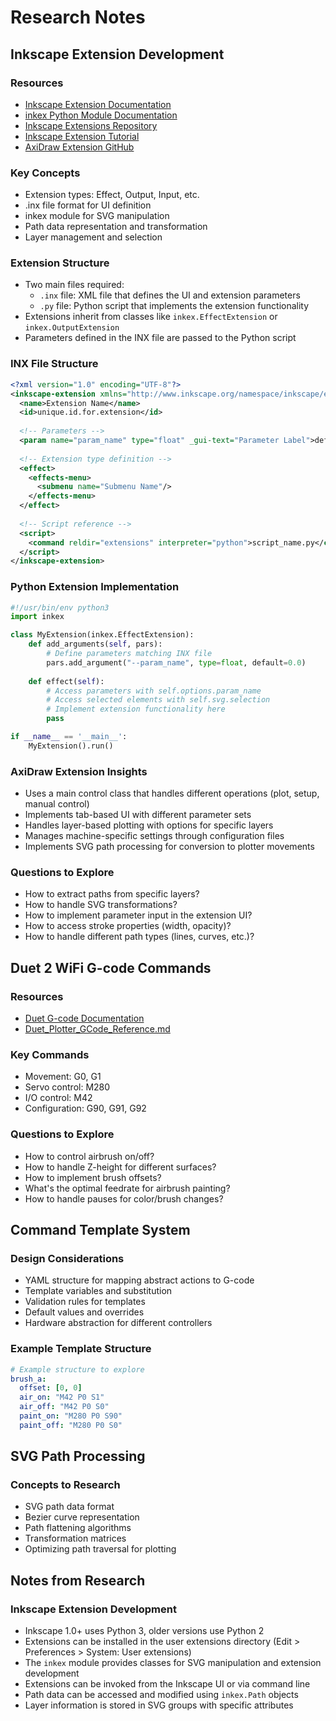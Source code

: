 # Research Notes

## Inkscape Extension Development

### Resources
- [Inkscape Extension Documentation](https://inkscape.org/develop/extensions/)
- [inkex Python Module Documentation](https://inkscape.gitlab.io/extensions/documentation/inkex.html)
- [Inkscape Extensions Repository](https://gitlab.com/inkscape/extensions)
- [Inkscape Extension Tutorial](https://inkscape.gitlab.io/extensions/documentation/tutorial/index.html)
- [AxiDraw Extension GitHub](https://github.com/evil-mad/axidraw)

### Key Concepts
- Extension types: Effect, Output, Input, etc.
- .inx file format for UI definition
- inkex module for SVG manipulation
- Path data representation and transformation
- Layer management and selection

### Extension Structure
- Two main files required:
  - `.inx` file: XML file that defines the UI and extension parameters
  - `.py` file: Python script that implements the extension functionality
- Extensions inherit from classes like `inkex.EffectExtension` or `inkex.OutputExtension`
- Parameters defined in the INX file are passed to the Python script

### INX File Structure
```xml
<?xml version="1.0" encoding="UTF-8"?>
<inkscape-extension xmlns="http://www.inkscape.org/namespace/inkscape/extension">
  <name>Extension Name</name>
  <id>unique.id.for.extension</id>
  
  <!-- Parameters -->
  <param name="param_name" type="float" _gui-text="Parameter Label">default_value</param>
  
  <!-- Extension type definition -->
  <effect>
    <effects-menu>
      <submenu name="Submenu Name"/>
    </effects-menu>
  </effect>
  
  <!-- Script reference -->
  <script>
    <command reldir="extensions" interpreter="python">script_name.py</command>
  </script>
</inkscape-extension>
```

### Python Extension Implementation
```python
#!/usr/bin/env python3
import inkex

class MyExtension(inkex.EffectExtension):
    def add_arguments(self, pars):
        # Define parameters matching INX file
        pars.add_argument("--param_name", type=float, default=0.0)
    
    def effect(self):
        # Access parameters with self.options.param_name
        # Access selected elements with self.svg.selection
        # Implement extension functionality here
        pass

if __name__ == '__main__':
    MyExtension().run()
```

### AxiDraw Extension Insights
- Uses a main control class that handles different operations (plot, setup, manual control)
- Implements tab-based UI with different parameter sets
- Handles layer-based plotting with options for specific layers
- Manages machine-specific settings through configuration files
- Implements SVG path processing for conversion to plotter movements

### Questions to Explore
- How to extract paths from specific layers?
- How to handle SVG transformations?
- How to implement parameter input in the extension UI?
- How to access stroke properties (width, opacity)?
- How to handle different path types (lines, curves, etc.)?

## Duet 2 WiFi G-code Commands

### Resources
- [Duet G-code Documentation](https://duet3d.dozuki.com/Wiki/Gcode)
- [Duet_Plotter_GCode_Reference.md](../Duet_Plotter_GCode_Reference.md)

### Key Commands
- Movement: G0, G1
- Servo control: M280
- I/O control: M42
- Configuration: G90, G91, G92

### Questions to Explore
- How to control airbrush on/off?
- How to handle Z-height for different surfaces?
- How to implement brush offsets?
- What's the optimal feedrate for airbrush painting?
- How to handle pauses for color/brush changes?

## Command Template System

### Design Considerations
- YAML structure for mapping abstract actions to G-code
- Template variables and substitution
- Validation rules for templates
- Default values and overrides
- Hardware abstraction for different controllers

### Example Template Structure
```yaml
# Example structure to explore
brush_a:
  offset: [0, 0]
  air_on: "M42 P0 S1"
  air_off: "M42 P0 S0"
  paint_on: "M280 P0 S90"
  paint_off: "M280 P0 S0"
```

## SVG Path Processing

### Concepts to Research
- SVG path data format
- Bezier curve representation
- Path flattening algorithms
- Transformation matrices
- Optimizing path traversal for plotting

## Notes from Research

### Inkscape Extension Development
- Inkscape 1.0+ uses Python 3, older versions use Python 2
- Extensions can be installed in the user extensions directory (Edit > Preferences > System: User extensions)
- The `inkex` module provides classes for SVG manipulation and extension development
- Extensions can be invoked from the Inkscape UI or via command line
- Path data can be accessed and modified using `inkex.Path` objects
- Layer information is stored in SVG groups with specific attributes 